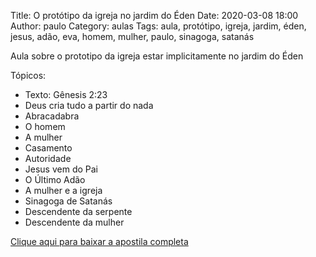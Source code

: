 Title: O protótipo da igreja no jardim do Éden
Date: 2020-03-08 18:00
Author: paulo
Category: aulas
Tags: aula, protótipo, igreja, jardim, éden, jesus, adão, eva, homem, mulher, paulo, sinagoga, satanás

Aula sobre o prototipo da igreja estar implicitamente no jardim do Éden

Tópicos:

- Texto: Gênesis 2:23
- Deus cria tudo a partir do nada
- Abracadabra
- O homem
- A mulher
- Casamento
- Autoridade
- Jesus vem do Pai
- O Último Adão
- A mulher e a igreja
- Sinagoga de Satanás
- Descendente da serpente
- Descendente da mulher

[Clique aqui para baixar a apostila completa](https://www.dropbox.com/s/uidhi69sxqpqewk/Aula%20EBD%20-%20O%20prot%C3%B3tipo%20da%20igreja%20no%20jardim%20do%20%C3%89den%20-%2008_03_2020.pdf?dl=1)